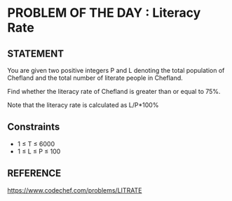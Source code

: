 # PROBLEM OF THE DAY : Literacy Rate

## STATEMENT 

You are given two positive integers P and L denoting the total population of Chefland and the total
number of literate people in Chefland.<br>

Find whether the literacy rate of Chefland is greater than or equal to 75%.<br>

Note that the literacy rate is calculated as  L/P*100%
## Constraints

* 1 ≤ T ≤ 6000
* 1 ≤ L ≤ P ≤ 100


## REFERENCE

https://www.codechef.com/problems/LITRATE